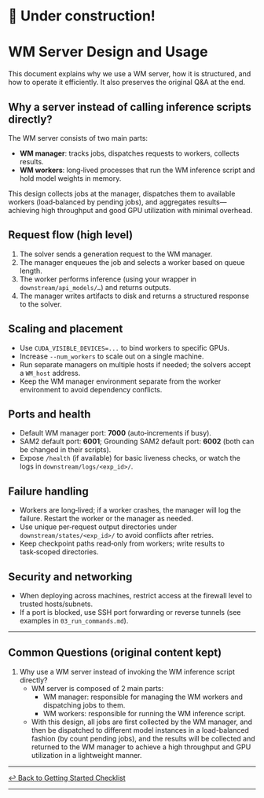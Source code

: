 # 🚧 Under construction!
# WM Server Design and Usage

This document explains why we use a WM server, how it is structured, and how to operate it efficiently. It also preserves the original Q&A at the end.

## Why a server instead of calling inference scripts directly?

The WM server consists of two main parts:
- **WM manager**: tracks jobs, dispatches requests to workers, collects results.
- **WM workers**: long‑lived processes that run the WM inference script and hold model weights in memory.

This design collects jobs at the manager, dispatches them to available workers (load‑balanced by pending jobs), and aggregates results—achieving high throughput and good GPU utilization with minimal overhead.

## Request flow (high level)

1. The solver sends a generation request to the WM manager.
2. The manager enqueues the job and selects a worker based on queue length.
3. The worker performs inference (using your wrapper in `downstream/api_models/…`) and returns outputs.
4. The manager writes artifacts to disk and returns a structured response to the solver.

## Scaling and placement

- Use `CUDA_VISIBLE_DEVICES=...` to bind workers to specific GPUs.
- Increase `--num_workers` to scale out on a single machine.
- Run separate managers on multiple hosts if needed; the solvers accept a `WM_host` address.
- Keep the WM manager environment separate from the worker environment to avoid dependency conflicts.

## Ports and health

- Default WM manager port: **7000** (auto‑increments if busy).
- SAM2 default port: **6001**; Grounding SAM2 default port: **6002** (both can be changed in their scripts).
- Expose `/health` (if available) for basic liveness checks, or watch the logs in `downstream/logs/<exp_id>/`.

## Failure handling

- Workers are long‑lived; if a worker crashes, the manager will log the failure. Restart the worker or the manager as needed.
- Use unique per‑request output directories under `downstream/states/<exp_id>/` to avoid conflicts after retries.
- Keep checkpoint paths read‑only from workers; write results to task‑scoped directories.

## Security and networking

- When deploying across machines, restrict access at the firewall level to trusted hosts/subnets.
- If a port is blocked, use SSH port forwarding or reverse tunnels (see examples in `03_run_commands.md`).

---

## Common Questions (original content kept)

1) Why use a WM server instead of invoking the WM inference script directly?
    - WM server is composed of 2 main parts:
        - WM manager: responsible for managing the WM workers and dispatching jobs to them.
        - WM workers: responsible for running the WM inference script.
    - With this design, all jobs are first collected by the WM manager, and then be dispatched to different model instances in a load-balanced fashion (by count pending jobs), and the results will be collected and returned to the WM manager to achieve a high throughput and GPU utilization in a lightweight manner.

---

[↩︎ Back to Getting Started Checklist](../README.md#1-checklist-for-running-an-evaluation)

---